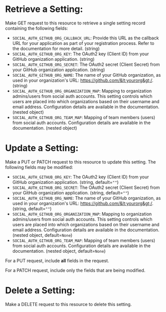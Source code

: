 # Retrieve a Setting:

Make GET request to this resource to retrieve a single setting
record containing the following fields:

* `SOCIAL_AUTH_GITHUB_ORG_CALLBACK_URL`: Provide this URL as the callback URL for your application as part of your registration process. Refer to the documentation for more detail. (string)
* `SOCIAL_AUTH_GITHUB_ORG_KEY`: The OAuth2 key (Client ID) from your GitHub organization application. (string)
* `SOCIAL_AUTH_GITHUB_ORG_SECRET`: The OAuth2 secret (Client Secret) from your GitHub organization application. (string)
* `SOCIAL_AUTH_GITHUB_ORG_NAME`: The name of your GitHub organization, as used in your organization&#x27;s URL: https://github.com/&lt;yourorg&gt;/. (string)
* `SOCIAL_AUTH_GITHUB_ORG_ORGANIZATION_MAP`: Mapping to organization admins/users from social auth accounts. This setting
controls which users are placed into which organizations based on their
username and email address. Configuration details are available in the
documentation. (nested object)
* `SOCIAL_AUTH_GITHUB_ORG_TEAM_MAP`: Mapping of team members (users) from social auth accounts. Configuration
details are available in the documentation. (nested object)





# Update a Setting:

Make a PUT or PATCH request to this resource to update this
setting.  The following fields may be modified:



* `SOCIAL_AUTH_GITHUB_ORG_KEY`: The OAuth2 key (Client ID) from your GitHub organization application. (string, default=`""`)
* `SOCIAL_AUTH_GITHUB_ORG_SECRET`: The OAuth2 secret (Client Secret) from your GitHub organization application. (string, default=`""`)
* `SOCIAL_AUTH_GITHUB_ORG_NAME`: The name of your GitHub organization, as used in your organization&#x27;s URL: https://github.com/&lt;yourorg&gt;/. (string, default=`""`)
* `SOCIAL_AUTH_GITHUB_ORG_ORGANIZATION_MAP`: Mapping to organization admins/users from social auth accounts. This setting
controls which users are placed into which organizations based on their
username and email address. Configuration details are available in the
documentation. (nested object, default=`None`)
* `SOCIAL_AUTH_GITHUB_ORG_TEAM_MAP`: Mapping of team members (users) from social auth accounts. Configuration
details are available in the documentation. (nested object, default=`None`)






For a PUT request, include **all** fields in the request.



For a PATCH request, include only the fields that are being modified.



# Delete a Setting:

Make a DELETE request to this resource to delete this setting.